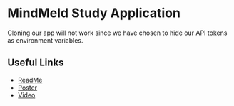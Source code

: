 # MindMeld Study Application

Cloning our app will not work since we have chosen to hide our API tokens as environment variables.

## Useful Links
- [ReadMe](https://docs.google.com/document/d/1-I8g7UOi2k2zhQOb_oavukZq6pQoJ8ZfKI3HSQXn5ac/edit?usp=sharing)
- [Poster](https://drive.google.com/file/d/1U-h8qF9gTq-hiB0XC2iyWfuVMWtCyii2/view?usp=sharing)
- [Video](https://drive.google.com/file/d/1QXALCR3eufEt22EyQ8aopbr9MMFGm_h6/view?usp=sharing)
